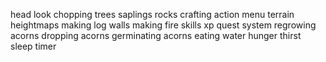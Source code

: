 head look
chopping trees
saplings
rocks
crafting
action menu
terrain heightmaps
making log walls
making fire
skills
xp
quest system
regrowing acorns
dropping acorns
germinating acorns
eating
water
hunger
thirst
sleep timer
